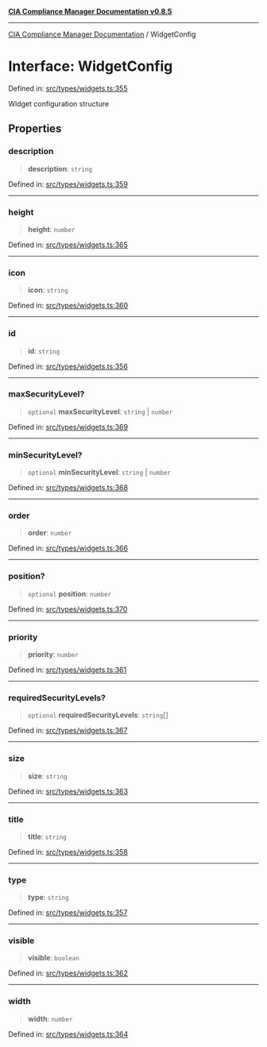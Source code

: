 [**CIA Compliance Manager Documentation v0.8.5**](../README.md)

***

[CIA Compliance Manager Documentation](../globals.md) / WidgetConfig

# Interface: WidgetConfig

Defined in: [src/types/widgets.ts:355](https://github.com/Hack23/cia-compliance-manager/blob/eca22610f41e5f6b6c0cece88769b1ffbe9db4bd/src/types/widgets.ts#L355)

Widget configuration structure

## Properties

### description

> **description**: `string`

Defined in: [src/types/widgets.ts:359](https://github.com/Hack23/cia-compliance-manager/blob/eca22610f41e5f6b6c0cece88769b1ffbe9db4bd/src/types/widgets.ts#L359)

***

### height

> **height**: `number`

Defined in: [src/types/widgets.ts:365](https://github.com/Hack23/cia-compliance-manager/blob/eca22610f41e5f6b6c0cece88769b1ffbe9db4bd/src/types/widgets.ts#L365)

***

### icon

> **icon**: `string`

Defined in: [src/types/widgets.ts:360](https://github.com/Hack23/cia-compliance-manager/blob/eca22610f41e5f6b6c0cece88769b1ffbe9db4bd/src/types/widgets.ts#L360)

***

### id

> **id**: `string`

Defined in: [src/types/widgets.ts:356](https://github.com/Hack23/cia-compliance-manager/blob/eca22610f41e5f6b6c0cece88769b1ffbe9db4bd/src/types/widgets.ts#L356)

***

### maxSecurityLevel?

> `optional` **maxSecurityLevel**: `string` \| `number`

Defined in: [src/types/widgets.ts:369](https://github.com/Hack23/cia-compliance-manager/blob/eca22610f41e5f6b6c0cece88769b1ffbe9db4bd/src/types/widgets.ts#L369)

***

### minSecurityLevel?

> `optional` **minSecurityLevel**: `string` \| `number`

Defined in: [src/types/widgets.ts:368](https://github.com/Hack23/cia-compliance-manager/blob/eca22610f41e5f6b6c0cece88769b1ffbe9db4bd/src/types/widgets.ts#L368)

***

### order

> **order**: `number`

Defined in: [src/types/widgets.ts:366](https://github.com/Hack23/cia-compliance-manager/blob/eca22610f41e5f6b6c0cece88769b1ffbe9db4bd/src/types/widgets.ts#L366)

***

### position?

> `optional` **position**: `number`

Defined in: [src/types/widgets.ts:370](https://github.com/Hack23/cia-compliance-manager/blob/eca22610f41e5f6b6c0cece88769b1ffbe9db4bd/src/types/widgets.ts#L370)

***

### priority

> **priority**: `number`

Defined in: [src/types/widgets.ts:361](https://github.com/Hack23/cia-compliance-manager/blob/eca22610f41e5f6b6c0cece88769b1ffbe9db4bd/src/types/widgets.ts#L361)

***

### requiredSecurityLevels?

> `optional` **requiredSecurityLevels**: `string`[]

Defined in: [src/types/widgets.ts:367](https://github.com/Hack23/cia-compliance-manager/blob/eca22610f41e5f6b6c0cece88769b1ffbe9db4bd/src/types/widgets.ts#L367)

***

### size

> **size**: `string`

Defined in: [src/types/widgets.ts:363](https://github.com/Hack23/cia-compliance-manager/blob/eca22610f41e5f6b6c0cece88769b1ffbe9db4bd/src/types/widgets.ts#L363)

***

### title

> **title**: `string`

Defined in: [src/types/widgets.ts:358](https://github.com/Hack23/cia-compliance-manager/blob/eca22610f41e5f6b6c0cece88769b1ffbe9db4bd/src/types/widgets.ts#L358)

***

### type

> **type**: `string`

Defined in: [src/types/widgets.ts:357](https://github.com/Hack23/cia-compliance-manager/blob/eca22610f41e5f6b6c0cece88769b1ffbe9db4bd/src/types/widgets.ts#L357)

***

### visible

> **visible**: `boolean`

Defined in: [src/types/widgets.ts:362](https://github.com/Hack23/cia-compliance-manager/blob/eca22610f41e5f6b6c0cece88769b1ffbe9db4bd/src/types/widgets.ts#L362)

***

### width

> **width**: `number`

Defined in: [src/types/widgets.ts:364](https://github.com/Hack23/cia-compliance-manager/blob/eca22610f41e5f6b6c0cece88769b1ffbe9db4bd/src/types/widgets.ts#L364)

